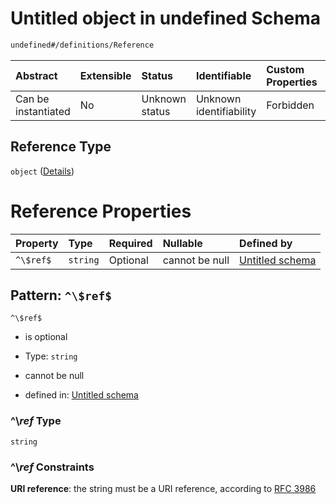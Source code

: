 # Untitled object in undefined Schema

```txt
undefined#/definitions/Reference
```



| Abstract            | Extensible | Status         | Identifiable            | Custom Properties | Additional Properties | Access Restrictions | Defined In                                                      |
| :------------------ | :--------- | :------------- | :---------------------- | :---------------- | :-------------------- | :------------------ | :-------------------------------------------------------------- |
| Can be instantiated | No         | Unknown status | Unknown identifiability | Forbidden         | Allowed               | none                | [def.schema.json*](json/def.schema.json "open original schema") |

## Reference Type

`object` ([Details](def-definitions-reference.md))

# Reference Properties

| Property  | Type     | Required | Nullable       | Defined by                                                                                                                          |
| :-------- | :------- | :------- | :------------- | :---------------------------------------------------------------------------------------------------------------------------------- |
| `^\$ref$` | `string` | Optional | cannot be null | [Untitled schema](def-definitions-reference-patternproperties-ref.md "undefined#/definitions/Reference/patternProperties/^\\$ref$") |

## Pattern: `^\$ref$`



`^\$ref$`

*   is optional

*   Type: `string`

*   cannot be null

*   defined in: [Untitled schema](def-definitions-reference-patternproperties-ref.md "undefined#/definitions/Reference/patternProperties/^\\$ref$")

### ^\\$ref$ Type

`string`

### ^\\$ref$ Constraints

**URI reference**: the string must be a URI reference, according to [RFC 3986](https://tools.ietf.org/html/rfc3986 "check the specification")
